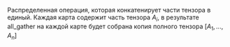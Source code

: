 Распределенная операция, которая конкатенирует части тензора в единый.
Каждая карта содержит часть тензора $A_i$, в результате all_gather на каждой карте будет собрана копия полного тензора $[A_1, ..., A_n]$

